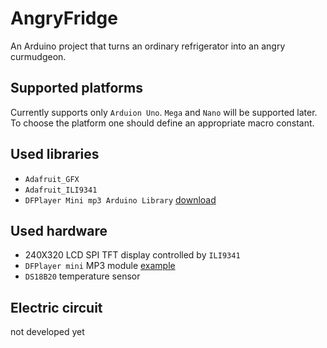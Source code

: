 # AngryFridge

An Arduino project that turns an ordinary refrigerator into an angry curmudgeon.

## Supported platforms
Currently supports only `Arduion Uno`. `Mega` and `Nano` will be supported later. To choose the platform one should define an appropriate macro constant.

## Used libraries
- `Adafruit_GFX`
- `Adafruit_ILI9341`
- `DFPlayer Mini mp3 Arduino Library` [download](https://iarduino.ru/file/140.html)

## Used hardware
- 240X320 LCD SPI TFT display controlled by `ILI9341`
- `DFPlayer mini` MP3 module [example](https://lesson.iarduino.ru/page/urok-17-podklyuchenie-mini-mp3-pleera-k-arduino/)
- `DS18B20` temperature sensor

## Electric circuit
not developed yet
